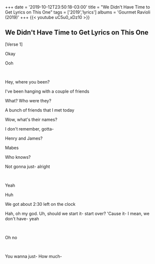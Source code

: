 +++
date = '2019-10-12T23:50:18-03:00'
title = "We Didn't Have Time to Get Lyrics on This One"
tags = ['2019','lyrics']
albums = 'Gourmet Ravioli (2019)'
+++
{{< youtube uC5u0_xDz10 >}}

## We Didn't Have Time to Get Lyrics on This One

[Verse 1]

Okay

Ooh

&nbsp;

Hey, where you been?

I've been hanging with a couple of friends

What? Who were they?

A bunch of friends that I met today

Wow, what's their names?

I don't remember, gotta-

Henry and James?

Mabes

Who knows?

Not gonna just- alright

&nbsp;

Yeah

Huh

We got about 2:30 left on the clock

Hah, oh my god. Uh, should we start it- start over? 'Cause it- I mean, we don't have- yeah

&nbsp;

Oh no

&nbsp;

You wanna just- How much-